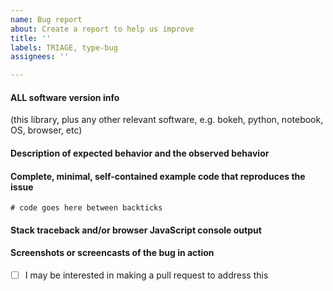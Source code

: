 ```yaml
---
name: Bug report
about: Create a report to help us improve
title: ''
labels: TRIAGE, type-bug
assignees: ''

---
```


<!--
Thanks for contacting us! Please read and follow these instructions carefully, then delete this introductory text to keep your issue easy to read. Note that the issue tracker is NOT the place for usage questions and technical assistance; post those at [Discourse](https://discourse.holoviz.org) instead. Issues without the required information below may be closed immediately.
-->


#### ALL software version info
(this library, plus any other relevant software, e.g. bokeh, python, notebook, OS, browser, etc)

#### Description of expected behavior and the observed behavior

#### Complete, minimal, self-contained example code that reproduces the issue

```
# code goes here between backticks

```

#### Stack traceback and/or browser JavaScript console output

#### Screenshots or screencasts of the bug in action

- [ ] I may be interested in making a pull request to address this

